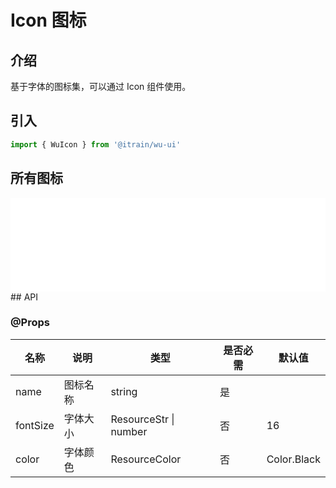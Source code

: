 # Icon 图标

## 介绍

基于字体的图标集，可以通过 Icon 组件使用。

## 引入

```typescript
import { WuIcon } from '@itrain/wu-ui'
```

## 所有图标

<iframe id="icon-iframe" src="./wu-ui-font/index.html" frameborder="no" border="0" scrolling="no" style="width: 100%;"></iframe>
<script type="text/javascript">
  const iconFrame = document.getElementById('icon-iframe')
  iconFrame.onload = () => {
    var dHeight = iconFrame.contentWindow.document.documentElement.scrollHeight
    iconFrame.height = dHeight
    document.querySelector('.book-body .body-inner').onscroll = function(event) {
      iconFrame.contentWindow.document.querySelector('.toast_box').style.top = event.target.scrollTop + 'px'
    }
  }
</script>
## API

### @Props

| 名称     | 说明     | 类型                  | 是否必需 | 默认值      |
| -------- | -------- | --------------------- | -------- | ----------- |
| name     | 图标名称 | string                | 是       |          |
| fontSize | 字体大小 | ResourceStr &#x7c; number | 否       | 16        |
| color    | 字体颜色 | ResourceColor         | 否       | Color.Black |

